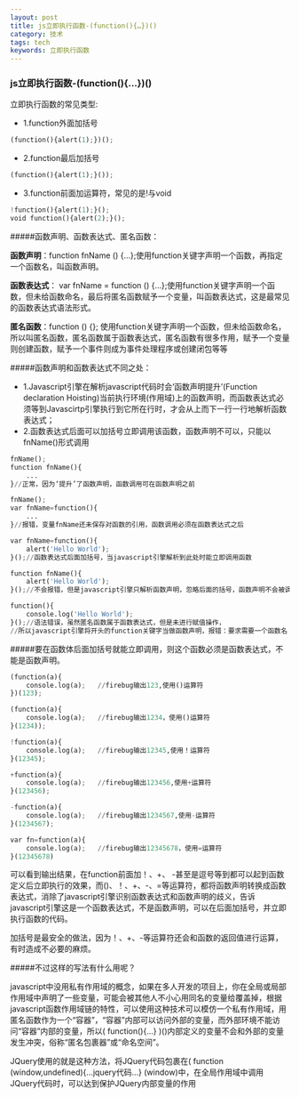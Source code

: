 ```yaml
---
layout: post
title: js立即执行函数-(function(){…})()
category: 技术
tags: tech
keywords: 立即执行函数
---
```


### js立即执行函数-(function(){…})()

立即执行函数的常见类型:

- 1.function外面加括号

``` python
(function(){alert(1);})();
```

- 2.function最后加括号

``` python
(function(){alert(1);}());
```

- 3.function前面加运算符，常见的是!与void

``` python
!function(){alert(1);}(); 
void function(){alert(2);}();
```

#####函数声明、函数表达式、匿名函数：

**函数声明**：function fnName () {…};使用function关键字声明一个函数，再指定一个函数名，叫函数声明。

**函数表达式**： var fnName = function () {…};使用function关键字声明一个函数，但未给函数命名，最后将匿名函数赋予一个变量，叫函数表达式，这是最常见的函数表达式语法形式。

**匿名函数**：function () {}; 使用function关键字声明一个函数，但未给函数命名，所以叫匿名函数，匿名函数属于函数表达式，匿名函数有很多作用，赋予一个变量则创建函数，赋予一个事件则成为事件处理程序或创建闭包等等

#####函数声明和函数表达式不同之处：
- 1.Javascript引擎在解析javascript代码时会‘函数声明提升’(Function declaration Hoisting)当前执行环境(作用域)上的函数声明，而函数表达式必须等到Javascirtp引擎执行到它所在行时，才会从上而下一行一行地解析函数表达式；
- 2.函数表达式后面可以加括号立即调用该函数，函数声明不可以，只能以fnName()形式调用

``` python
fnName();
function fnName(){
    ...
}//正常，因为‘提升’了函数声明，函数调用可在函数声明之前

fnName();
var fnName=function(){
    ...
}//报错，变量fnName还未保存对函数的引用，函数调用必须在函数表达式之后

var fnName=function(){
    alert('Hello World');
}();//函数表达式后面加括号，当javascript引擎解析到此处时能立即调用函数

function fnName(){
    alert('Hello World');
}();//不会报错，但是javascript引擎只解析函数声明，忽略后面的括号，函数声明不会被调用

function(){
    console.log('Hello World');    
}();//语法错误，虽然匿名函数属于函数表达式，但是未进行赋值操作，
//所以javascript引擎将开头的function关键字当做函数声明，报错：要求需要一个函数名
```

#####要在函数体后面加括号就能立即调用，则这个函数必须是函数表达式，不能是函数声明。

``` python
(function(a){
    console.log(a);   //firebug输出123,使用()运算符
})(123);

(function(a){
    console.log(a);   //firebug输出1234，使用()运算符
}(1234));

!function(a){
    console.log(a);   //firebug输出12345,使用！运算符
}(12345);

+function(a){
    console.log(a);   //firebug输出123456,使用+运算符
}(123456);

-function(a){
    console.log(a);   //firebug输出1234567,使用-运算符
}(1234567);

var fn=function(a){
    console.log(a);   //firebug输出12345678，使用=运算符
}(12345678)
```

可以看到输出结果，在function前面加！、+、 -甚至是逗号等到都可以起到函数定义后立即执行的效果，而()、！、+、-、=等运算符，都将函数声明转换成函数表达式，消除了javascript引擎识别函数表达式和函数声明的歧义，告诉javascript引擎这是一个函数表达式，不是函数声明，可以在后面加括号，并立即执行函数的代码。

加括号是最安全的做法，因为！、+、-等运算符还会和函数的返回值进行运算，有时造成不必要的麻烦。


#####不过这样的写法有什么用呢？

javascript中没用私有作用域的概念，如果在多人开发的项目上，你在全局或局部作用域中声明了一些变量，可能会被其他人不小心用同名的变量给覆盖掉，根据javascript函数作用域链的特性，可以使用这种技术可以模仿一个私有作用域，用匿名函数作为一个“容器”，“容器”内部可以访问外部的变量，而外部环境不能访问“容器”内部的变量，所以( function(){…} )()内部定义的变量不会和外部的变量发生冲突，俗称“匿名包裹器”或“命名空间”。

JQuery使用的就是这种方法，将JQuery代码包裹在( function (window,undefined){…jquery代码…} (window)中，在全局作用域中调用JQuery代码时，可以达到保护JQuery内部变量的作用




















